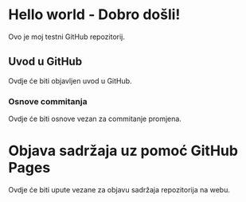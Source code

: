 # Hello world - Dobro došli!
Ovo je moj testni GitHub repozitorij.

## Uvod u GitHub

Ovdje će biti objavljen uvod u GitHub.

### Osnove commitanja

Ovdje će biti osnove vezan za commitanje promjena.

# Objava sadržaja uz pomoć GitHub Pages

Ovdje će biti upute vezane za objavu sadržaja repozitorija na webu.
